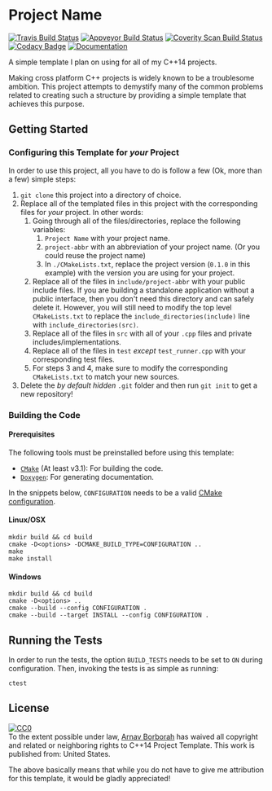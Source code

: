 # Project Name

[![Travis Build Status](https://travis-ci.org/arnavb/cpp14-project-template.svg?branch=master)](https://travis-ci.org/arnavb/cpp14-project-template)
[![Appveyor Build Status](https://ci.appveyor.com/api/projects/status/qvt257817g7c66m9/branch/master?svg=true)](https://ci.appveyor.com/project/arnavb/cpp14-project-template/branch/master)
[![Coverity Scan Build Status](https://scan.coverity.com/projects/15312/badge.svg)](https://scan.coverity.com/projects/arnavb-cpp14-project-template)
[![Codacy Badge](https://api.codacy.com/project/badge/Grade/1c76469660ca411fa1f92ce0ef0c5cd3)](https://www.codacy.com/app/arnavb/cpp14-project-template?utm_source=github.com&amp;utm_medium=referral&amp;utm_content=arnavb/cpp14-project-template&amp;utm_campaign=Badge_Grade)
[![Documentation](https://codedocs.xyz/arnavb/cpp14-project-template.svg)](https://codedocs.xyz/arnavb/cpp14-project-template/)

A simple template I plan on using for all of my C++14 projects.

Making cross platform C++ projects is widely known to be a troublesome ambition. This project attempts to demystify many of the common problems related to creating such a structure by providing a simple template that achieves this purpose.

## Getting Started

### Configuring this Template for _your_ Project
In order to use this project, all you have to do is follow a few (Ok, more than a few) simple steps:

1. `git clone` this project into a directory of choice.
2. Replace all of the templated files in this project with the corresponding files for _your_ project. In other words:
   1. Going through all of the files/directories, replace the following variables:
      1. `Project Name` with your project name.
      2. `project-abbr` with an abbreviation of your project name. (Or you could reuse the project name)
      3. In `./CMakeLists.txt`, replace the project version (`0.1.0` in this example) with the version you are using for your project.
   2. Replace all of the files in `include/project-abbr` with your public include files. If you are building a standalone application without a public interface, then you don't need this directory and can safely delete it. However, you will still need to modify the top level `CMakeLists.txt` to replace the `include_directories(include)` line with `include_directories(src)`.
   3. Replace all of the files in `src` with all of your `.cpp` files and private includes/implementations.
   4. Replace all of the files in `test` _except_ `test_runner.cpp` with your corresponding test files.
   5. For steps 3 and 4, make sure to modify the corresponding `CMakeLists.txt` to match your new sources.
2. Delete the _by default hidden_ `.git` folder and then run `git init` to get a new repository!

### Building the Code

#### Prerequisites
The following tools must be preinstalled before using this template:
- [`CMake`](https://cmake.org/install/) (At least v3.1): For building the code.
- [`Doxygen`](https://www.stack.nl/~dimitri/doxygen/manual/install.html): For generating documentation.

In the snippets below, `CONFIGURATION` needs to be a valid [CMake configuration](https://cmake.org/cmake/help/v3.11/variable/CMAKE_BUILD_TYPE.html).

#### Linux/OSX

    mkdir build && cd build
    cmake -D<options> -DCMAKE_BUILD_TYPE=CONFIGURATION ..
    make
    make install

#### Windows

    mkdir build && cd build
    cmake -D<options> ..
    cmake --build --config CONFIGURATION .
    cmake --build --target INSTALL --config CONFIGURATION .

## Running the Tests

In order to run the tests, the option `BUILD_TESTS` needs to be set to `ON` during configuration. Then, invoking the tests is as simple as running:

    ctest

## License

<p xmlns:dct="http://purl.org/dc/terms/" xmlns:vcard="http://www.w3.org/2001/vcard-rdf/3.0#">
  <a rel="license"
     href="http://creativecommons.org/publicdomain/zero/1.0/">
    <img src="http://i.creativecommons.org/p/zero/1.0/88x31.png" style="border-style: none;" alt="CC0" />
  </a>
  <br />
  To the extent possible under law,
  <a rel="dct:publisher"
     href="https://github.com/arnavb/cpp14-project-template">
    <span property="dct:title">Arnav Borborah</span></a>
  has waived all copyright and related or neighboring rights to
  <span property="dct:title">C++14 Project Template</span>.
This work is published from:
<span property="vcard:Country" datatype="dct:ISO3166"
      content="US" about="https://github.com/arnavb/cpp14-project-template">
  United States</span>.
</p>

The above basically means that while you do not have to give me attribution for this template, it would be gladly appreciated!
